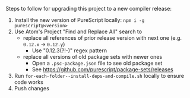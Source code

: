 Steps to follow for upgrading this project to a new compiler release:
1. Install the new version of PureScript locally: `npm i -g purescript@<version>`
2. Use Atom's Project "Find and Replace All" search to
    - replace all references of prior release version with next one (e.g. `0.12.x` -> `0.12.y`)
        - Use "0\.12\.3(?!-)" regex pattern
    - replace all versions of old package sets with newer ones
        - Open a `.psc-package.json` file to see old package set
        - See https://github.com/purescript/package-sets/releases
3. Run `for-each-folder--install-deps-and-compile.sh` locally to ensure code works
4. Push changes
